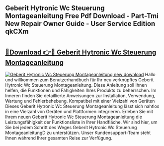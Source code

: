 ## Geberit Hytronic Wc Steuerung Montageanleitung Free Pdf Download - Part-Tmi New Repair Owner Guide - User Service Edition qkCXm

# <h2><a href="http://df7e4c3.blite.top/?on=Geberit+Hytronic+Wc+Steuerung+Montageanleitung">🔗Download 👉🔴 Geberit Hytronic Wc Steuerung Montageanleitung</a></h2>

[![Geberit Hytronic Wc Steuerung Montageanleitung new download](https://i.imgur.com/lujVjoI.png)](http://df7e4c3.blite.top/?on=Geberit+Hytronic+Wc+Steuerung+Montageanleitung)
Hallo und willkommen zum Benutzerhandbuch für Ihr neu verknüpftes Geberit Hytronic Wc Steuerung Montageanleitung. Diese Anleitung soll Ihnen helfen, die Funktionen und Fähigkeiten Ihres Produkts zu beherrschen. Im Inneren finden Sie detaillierte Anweisungen zur Installation, Verwendung, Wartung und Fehlerbehebung. Kompatibel mit einer Vielzahl von Geräten Dieses Geberit Hytronic Wc Steuerung Montageanleitung lässt sich nahtlos in eine Vielzahl von Geräten und Plattformen integrieren. Erleben Sie mit Ihrem neuen Geberit Hytronic Wc Steuerung Montageanleitung die Leistungsfähigkeit der Funktionsliste in Ihrer Handfläche. Wir sind hier, um Sie bei jedem Schritt des Weges Geberit Hytronic Wc Steuerung MontageanleitungD zu unterstützen. Unser Kundensupport-Team steht Ihnen während Ihrer gesamten Reise zur Verfügung.

